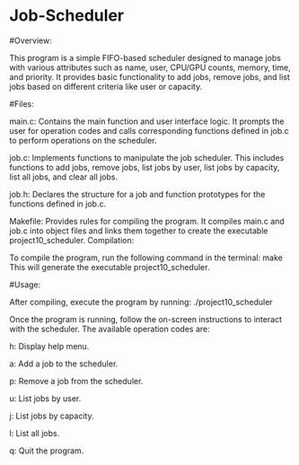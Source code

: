 # Job-Scheduler

#Overview:

This program is a simple FIFO-based scheduler designed to manage jobs with various attributes such as name, user, CPU/GPU counts, memory, time, and priority. It provides basic functionality to add jobs, remove jobs, and list jobs based on different criteria like user or capacity.



#Files:

<p>
main.c: Contains the main function and user interface logic. It prompts the user for operation codes and calls corresponding functions defined in job.c to perform operations on the scheduler.

job.c: Implements functions to manipulate the job scheduler. This includes functions to add jobs, remove jobs, list jobs by user, list jobs by capacity, list all jobs, and clear all jobs.

job.h: Declares the structure for a job and function prototypes for the functions defined in job.c.

Makefile: Provides rules for compiling the program. It compiles main.c and job.c into object files and links them together to create the executable project10_scheduler.
Compilation:


To compile the program, run the following command in the terminal:
make
This will generate the executable project10_scheduler.
<p>




#Usage:
<p>
After compiling, execute the program by running:
./project10_scheduler


Once the program is running, follow the on-screen instructions to interact with the scheduler. The available operation codes are:

h: Display help menu.

a: Add a job to the scheduler.

p: Remove a job from the scheduler.

u: List jobs by user.

j: List jobs by capacity.

l: List all jobs.

q: Quit the program.
<p>
